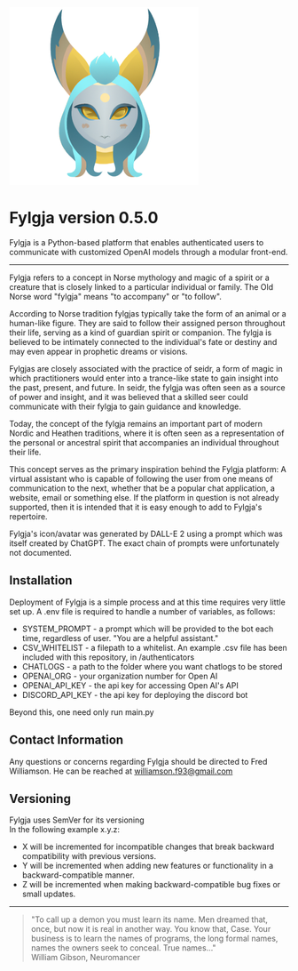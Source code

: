 ![A portrait of a blue-skinned figure with feather-like horns.](fylgja_icon_transparent_nobg.png)

Fylgja version 0.5.0
======

Fylgja is a Python-based platform that enables authenticated users to communicate with customized OpenAI models through a modular front-end.

---

Fylgja refers to a concept in Norse mythology and magic of a spirit or a creature that is closely linked to a particular individual or family. The Old Norse word "fylgja" means "to accompany" or "to follow".

According to Norse tradition fylgjas typically take the form of an animal or a human-like figure. They are said to follow their assigned person throughout their life, serving as a kind of guardian spirit or companion. The fylgja is believed to be intimately connected to the individual's fate or destiny and may even appear in prophetic dreams or visions.

Fylgjas are closely associated with the practice of seidr, a form of magic in which practitioners would enter into a trance-like state to gain insight into the past, present, and future. In seidr, the fylgja was often seen as a source of power and insight, and it was believed that a skilled seer could communicate with their fylgja to gain guidance and knowledge.

Today, the concept of the fylgja remains an important part of modern Nordic and Heathen traditions, where it is often seen as a representation of the personal or ancestral spirit that accompanies an individual throughout their life.

This concept serves as the primary inspiration behind the Fylgja platform: A virtual assistant who is capable of following the user from one means of communication to the next, whether that be a popular chat application, a website, email or something else. If the platform in question is not already supported, then it is intended that it is easy enough to add to Fylgja's repertoire.

Fylgja's icon/avatar was generated by DALL-E 2 using a prompt which was itself created by ChatGPT. The exact chain of prompts were unfortunately not documented.

Installation
------------
Deployment of Fylgja is a simple process and at this time requires very little set up.
A .env file is required to handle a number of variables, as follows:
* SYSTEM_PROMPT - a  prompt which will be provided to the bot each time, regardless of user. "You are a helpful assistant."
* CSV_WHITELIST - a filepath to a whitelist. An example .csv file has been included with this repository, in /authenticators
* CHATLOGS - a path to the folder where you want chatlogs to be stored
* OPENAI_ORG - your organization number for Open AI
* OPENAI_API_KEY - the api key for accessing Open AI's API
* DISCORD_API_KEY - the api key for deploying the discord bot

Beyond this, one need only run main.py

Contact Information
--------------------
Any questions or concerns regarding Fylgja should be directed to Fred Williamson.
He can be reached at williamson.f93@gmail.com

Versioning
-----------
Fylgja uses SemVer for its versioning  
In the following example x.y.z:  
  
* X will be incremented for incompatible changes that break backward compatibility with previous versions.
* Y will be incremented when adding new features or functionality in a backward-compatible manner.
* Z will be incremented when making backward-compatible bug fixes or small updates.

---

>"To call up a demon you must learn its name. Men dreamed that, once, but now it is real in another way. You know that, Case. Your business is to learn the names of programs, the long formal names, names the owners seek to conceal. True names..."  
>William Gibson, Neuromancer